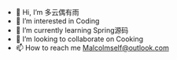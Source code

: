 - 👋 Hi, I’m 多云偶有雨
- 👀 I’m interested in Coding
- 🌱 I’m currently learning Spring源码
- 💞️ I’m looking to collaborate on Cooking
- 📫 How to reach me Malcolmself@outlook.com

<!---
Malcolmli/Malcolmli is a ✨ special ✨ repository because its `README.md` (this file) appears on your GitHub profile.
You can click the Preview link to take a look at your changes.
--->
